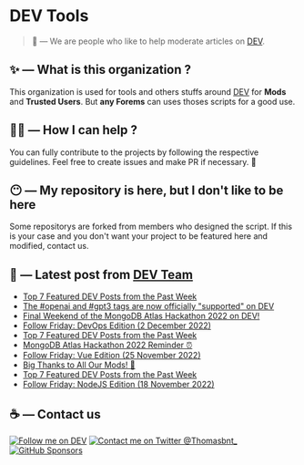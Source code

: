 # DEV Tools

> 🔧 — We are people who like to help moderate articles on [DEV](https://dev.to).

## ✨ — What is this organization ?

This organization is used for tools and others stuffs around [DEV](https://dev.to) for **Mods** and **Trusted Users**. But __any Forems__ can uses thoses scripts for a good use.


## 💪🏼 — How I can help ?

You can fully contribute to the projects by following the respective guidelines. Feel free to create issues and make PR if necessary. 🎉

## 😶 — My repository is here, but I don't like to be here

Some repositorys are forked from members who designed the script. If this is your case and you don't want your project to be featured here and modified, contact us.

## 📝 — Latest post from [DEV Team](https://dev.to/devteam)

<!-- BLOG-POST-LIST:START -->
- [Top 7 Featured DEV Posts from the Past Week](https://dev.to/devteam/top-7-featured-dev-posts-from-the-past-week-30gi)
- [The #openai and #gpt3 tags are now officially &quot;supported&quot; on DEV](https://dev.to/devteam/the-openai-and-gpt3-tags-are-now-officially-supported-on-dev-1bd)
- [Final Weekend of the MongoDB Atlas Hackathon 2022 on DEV!](https://dev.to/devteam/final-weekend-of-the-mongodb-atlas-hackathon-2022-on-dev-1h8p)
- [Follow Friday: DevOps Edition &lpar;2 December 2022&rpar;](https://dev.to/devteam/follow-friday-devops-edition-2-december-2022-4g37)
- [Top 7 Featured DEV Posts from the Past Week](https://dev.to/devteam/top-7-featured-dev-posts-from-the-past-week-23oi)
- [MongoDB Atlas Hackathon 2022 Reminder ⏰](https://dev.to/devteam/mongodb-atlas-hackathon-2022-reminder-dpg)
- [Follow Friday: Vue Edition &lpar;25 November 2022&rpar;](https://dev.to/devteam/follow-friday-vue-edition-25-november-2022-4j7l)
- [Big Thanks to All Our Mods! 🙌](https://dev.to/devteam/big-thanks-to-all-our-mods-4jl)
- [Top 7 Featured DEV Posts from the Past Week](https://dev.to/devteam/top-7-featured-dev-posts-from-the-past-week-2mji)
- [Follow Friday: NodeJS Edition &lpar;18 November 2022&rpar;](https://dev.to/devteam/follow-friday-nodejs-edition-18-november-2022-4e3p)
<!-- BLOG-POST-LIST:END -->


## ☕ — Contact us

[![Follow me on DEV](https://img.shields.io/badge/dev.to-%2308090A.svg?&style=for-the-badge&logo=dev.to&logoColor=white&alt=devto)](https://dev.to/thomasbnt)
[![Contact me on Twitter @Thomasbnt_](https://img.shields.io/badge/Contact%20me%20on%20Twitter-%231DA1F2.svg?&style=for-the-badge&logo=twitter&logoColor=white&alt=twitter)](https://twitter.com/messages/1142357270-1142357270?text=Hello,%20I%20contact%20you%20from%20devtotools%20&recipient_id=1142357270) [![GitHub Sponsors](https://img.shields.io/badge/Sponsor%20me-%23EA54AE.svg?&style=for-the-badge&logo=github-sponsors&logoColor=white)](https://github.com/sponsors/thomasbnt)


